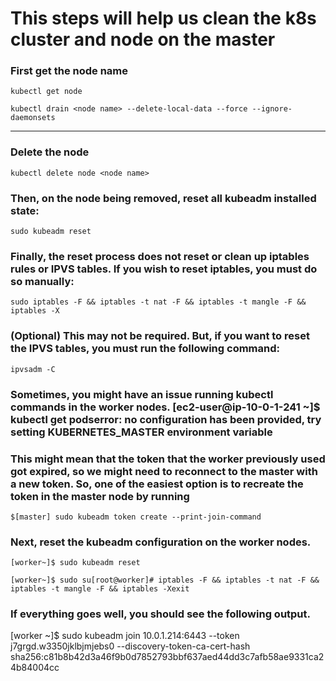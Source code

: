 # This steps will help us clean the k8s cluster and node on the master

### First get the node name

`kubectl get node`

`kubectl drain <node name> --delete-local-data --force --ignore-daemonsets`

---

### Delete the node

`kubectl delete node <node name>`

### Then, on the node being removed, reset all kubeadm installed state:

`sudo kubeadm reset`

### Finally, the reset process does not reset or clean up iptables rules or IPVS tables. If you wish to reset iptables, you must do so manually:

`sudo iptables -F && iptables -t nat -F && iptables -t mangle -F && iptables -X`

### (Optional) This may not be required. But, if you want to reset the IPVS tables, you must run the following command:

`ipvsadm -C`

### Sometimes, you might have an issue running kubectl commands in the worker nodes. [ec2-user@ip-10-0-1-241 ~]$ kubectl get podserror: no configuration has been provided, try setting KUBERNETES_MASTER environment variable

### This might mean that the token that the worker previously used got expired, so we might need to reconnect to the master with a new token. So, one of the easiest option is to recreate the token in the master node by running 

```$[master] sudo kubeadm token create --print-join-command```

### Next, reset the kubeadm configuration on the worker nodes.

```[worker~]$ sudo kubeadm reset```

```[worker~]$ sudo su[root@worker]# iptables -F && iptables -t nat -F && iptables -t mangle -F && iptables -Xexit```

### If everything goes well, you should see the following output.

[worker ~]$ sudo kubeadm join 10.0.1.214:6443 --token j7grgd.w3350jklbjmjebs0     --discovery-token-ca-cert-hash sha256:c81b8b42d3a46f9b0d7852793bbf637aed44dd3c7afb58ae9331ca24b84004cc
